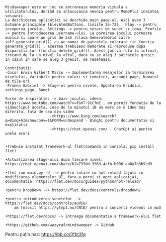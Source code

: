     Mindsweeper este un joc ce antreneaza memoria vizuala a utilizatorului, dorind sa inlocuiasca nevoia pentru MemoPlus inaintea sesiunii.
    La deschiderea aplicatiei se deschide main_page-ul. Aici avem 3 butoane principale (ElevatedButtons, liniile 56-72) : Play -> pentru inceperea jocului, Settings -> pentru setari de sunet si tema, Profile -> pentru introducerea username-ului. La pornirea jocului porneste muzica si apare un grid de 5x5 (clasa GenerateGrid catre self.generate_grid()) cu un numar de patratele colorate (in functia generate_grid()) , acestea trebuiesc memorate si reproduse dupa disparitia lor (functia delete_grid()). Acest joc va rula la infinit, trecand de la un nivel la altul, daca nu se aleg 3 patratele gresit. In cazul in care se aleg 3 gresit, se reseteaza.

    Contributii:
    -Cocor Erwin Gilbert Mario -> Implementarea mesajelor la terminarea nivelului, Variabile pentru culori si tematici, account_page, Numarul de tile-uri
    -Fronea Gabriel -> Stage-ul pentru nivele, Updatarea Gridului, settings_page, Sunet

    Surse de inspiratie: -> baza jocului, ideea: https://www.youtube.com/watch?v=fGnT-9iCfmE , am pornit fundatia de la videoclipul acesta, insa de la minutul 10 am mers pe o idee mai         diferita, fata de cea din video
                        ->https://www.bing.com/search?q=Bing+AI&showconv=1&FORM=undexpand - BingAi pentru documentatie si explicatii
                        ->https://chat.openai.com/ - ChatGpt ai pentru unele erori

    
    •Trebuie instalat framework-ul flet(comanda in consola: pip install flet)

    •Actualizarea stage-ului dupa fiecare nivel: https://chat.openai.com/share/b2a737dd-3f6d-4cfb-b006-ab8a7b3b9cd3

    •flet run main.py -d --> pentru rulare cu hot reload (ajuta in modificarea elementelor UI, fara a porni si opri aplicatia), documentatie: https://flet.dev/docs/guides/python/hot-reload/

    •pentru DropDown --> https://flet.dev/docs/controls/dropdown/

    •pentru introducerea sunetelor --> https://flet.dev/docs/controls/audio/
        am folosit https://ytmp3.nu/CNtD/ pentru a converti videoul in mp3

    •https://flet.dev/docs/ -> intreaga documentatie a framework-ului flet

    •https://github.com/wazyraf/mindsweeper -> GitHub 

Pentru puțin haz: https://ibb.co/0fbt3fq
